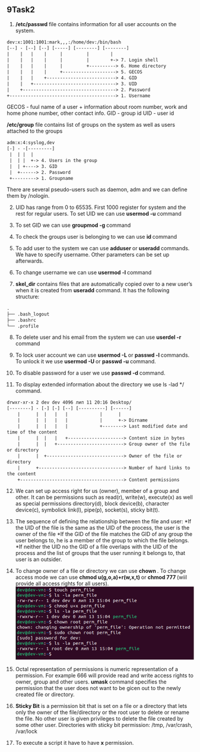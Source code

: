 ## 9Task2

1. **/etc/passwd** file contains information for all user accounts on the system. 
```
dev:x:1001:1001:mark,,,:/home/dev:/bin/bash
[--] - [--] [--] [-----] [--------] [--------]
|    |   |    |     |         |        |
|    |   |    |     |         |        +-> 7. Login shell
|    |   |    |     |         +----------> 6. Home directory
|    |   |    |     +--------------------> 5. GECOS
|    |   |    +--------------------------> 4. GID
|    |   +-------------------------------> 3. UID
|    +-----------------------------------> 2. Password
+----------------------------------------> 1. Username
```

GECOS - fuul name of a user + information about room number, work and home phone number, other contact info.
GID - group id
UID - user id

**/etc/group** file contains list of groups on the system as well as users attached to the groups
```
adm:x:4:syslog,dev
[-] - -[---------] 
 |  | |  |
 |  | |  +-> 4. Users in the group
 |  | +----> 3. GID
 |  +------> 2. Password
 +---------> 1. Groupname
```
There are several pseudo-users such as daemon, adm and we can define them by /nologin.

2. UID has range from 0 to 65535. First 1000 register for system and the rest for regular users. 
To set UID we can use **usermod -u <UID> <username>** command

3. To set GID we can use **groupmod -g <GID> <groupname>** command

4. To check the groups user is belonging to we can use **id <username>** command

5. To add user to the system we can use **adduser <username>** or **useradd <username>** commands. We have to specify username. Other parameters can be set up afterwards.

6. To change username we can use **usermod -l <newusername> <oldusername>** command

7. **skel_dir** contains files that are automatically copied over to a new user’s when it is created from **useradd** command. 
It has the following structure:
```
.
├── .bash_logout
├── .bashrc
└── .profile
```
8. To delete user and his email from the system we can use **userdel -r <username>** command

9. To lock user account we can use **usermod -L <username>** or **passwd -l <username>** commands. To unlock it we use **usermod -U <username>** or **passwd -u <username>** command.

10. To disable password for a user we use **passwd -d <username>** command.

11. To display extended information about the directory we use ls -lad */ command.
```
drwxr-xr-x 2 dev dev 4096 лип 11 20:16 Desktop/
[--------] - [-] [-] [--] [----------] [------]
    |      |  |   |   |            |      |
    |      |  |   |   |            |      +-> Dirname
    |      |  |   |   |            +--------> Last modified date and time of the content
    |      |  |   |   +---------------------> Content size in bytes
    |      |  |   +-------------------------> Group owner of the file or directory
    |      |  +-----------------------------> Owner of the file or directory
    |      +--------------------------------> Number of hard links to the content
    +---------------------------------------> Content permissions
```
12. We can set up access right for us (owner), member of a group and other. It can be permissions such as read(r), write(w), execute(x) as well as special permissions directory(d), block device(b), character device(c), symbolick link(l), pipe(p), socket(s), sticky bit(t).

13. The sequence of defining the relationship between the file and user:
*If the UID of the file is the same as the UID of the process, the user is the owner of the file
*If the GID of the file matches the GID of any group the user belongs to, he is a member of the group to
which the file belongs.
*If neither the UID no the GID of a file overlaps with the UID of the process and the list of groups that the
user running it belongs to, that user is an outsider.
 
14. To change owner of a file or directory we can use **chown <newowner> <file or directory>**. To change access mode we can use **chmod u(g,o,a)+r(w,x,t) <filename>** or **chmod 777 <filename>** (wiil provide all access rights for all users). 
![screenshot](./Screenshots/Screenshot%20from%202022-07-13%2015-06-15.png)

15. Octal representation of permissions is numeric representation of a permission. For example 666 will provide read and write access rights to owner, group and other users. 
**umask** command specifies the permission that the user does not want to be gicen out to the newly created file or directory. 

16. **Sticky Bit** is a permission bit that is set on a file or a directory that lets only the owner of the file/directory or the root user to delete or rename the file. No other user is given privileges to delete the file created by some other user.
Directories with sticky bit permission: /tmp, /var/crash, /var/lock

17. To execute a script it have to have **x** permission.
